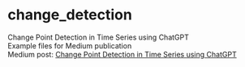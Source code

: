 # change_detection
Change Point Detection in Time Series using ChatGPT<br>
Example files for Medium publication<br>
Medium post: [Change Point Detection in Time Series using ChatGPT](https://medium.com/@sztistvan/change-point-detection-in-time-series-using-chatgpt-22cc9172a130)
